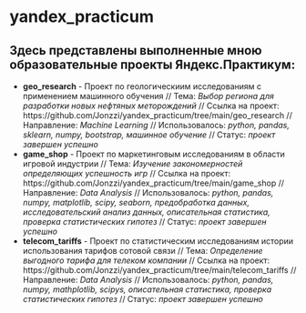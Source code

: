 <h1>yandex_practicum</h1>
<h2>Здесь представлены выполненные мною образовательные проекты Яндекс.Практикум:</h2>
<ul>
<li><b>geo_research</b> - Проект по геологическиим исследованиям с применением машинного обучения // Тема: <i>Выбор региона для разработки новых нефтяных меторождений</i> // Ссылка на проект: https://github.com/Jonzzi/yandex_practicum/tree/main/geo_research // Направление: <i>Machine Learning</i> // Использовалось: <i>python, pandas, sklearn, numpy, bootstrap, машинное обучение</i> // Статус: <i>проект завершен успешно</i>
<li><b>game_shop</b> - Проект по маркетинговым исследованиям в области игровой индустрии // Тема: <i>Изучение закономерностей определяющих успешность игр</i> // Ссылка на проект: https://github.com/Jonzzi/yandex_practicum/tree/main/game_shop // Направление: <i>Data Analysis</i> // Использовалось: <i>python, pandas, numpy, matplotlib, scipy, seaborn, предобработка данных, исследовательский анализ данных, описательная статистика, проверка статистических гипотез</i> // Статус: <i>проект завершен успешно</i>
<li><b>telecom_tariffs</b> - Проект по статистическим исследованиям истории использования тарифов сотовой связи // Тема: <i>Определение выгодного тарифа для телеком компании</i> // Ссылка на проект: https://github.com/Jonzzi/yandex_practicum/tree/main/telecom_tariffs // Направление: <i>Data Analysis</i> // Использовалось: <i>python, pandas, numpy, mathplotlib, scipys, описательная статистика, проверка статистических гипотез</i> // Статус: <i>проект завершен успешно</i>
</ul>
